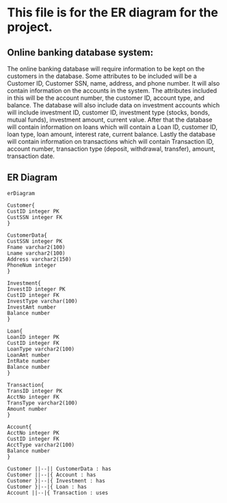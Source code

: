 
# This file is for the ER diagram for the project.

## Online banking database system:
 The online banking database will require information to be kept on the customers in the database. Some attributes to be included will be a Customer ID, Customer SSN, name, address, and phone number. It will also contain information on the accounts in the system. The attributes included in this will be the account number, the customer ID, account type, and balance. The database will also include data on investment accounts which will include investment ID, customer ID, investment type (stocks, bonds, mutual funds), investment amount, current value. After that the database will contain information on loans which will contain a Loan ID, customer ID, loan type, loan amount, interest rate, current balance. Lastly the database will contain information on transactions which will contain Transaction ID, account number, transaction type (deposit, withdrawal, transfer), amount, transaction date.

 ## ER Diagram
 ```mermaid
erDiagram

Customer{
 CustID integer PK
 CustSSN integer FK     
}

CustomerData{
 CustSSN integer PK
 Fname varchar2(100)
 Lname varchar2(100)
 Address varchar2(150)
 PhoneNum integer 
}

Investment{
 InvestID integer PK
 CustID integer FK
 InvestType varchar(100)
 InvestAmt number
 Balance number
}

Loan{
 LoanID integer PK
 CustID integer FK
 LoanType varchar2(100)
 LoanAmt number
 IntRate number
 Balance number
}

Transaction{
 TransID integer PK
 AcctNo integer FK
 TransType varchar2(100)
 Amount number
}

Account{
 AcctNo integer PK
 CustID integer FK
 AcctType varchar2(100)
 Balance number
}

Customer ||--|| CustomerData : has
Customer ||--|{ Account : has
Customer }|--|{ Investment : has
Customer }|--|{ Loan : has
Account ||--|{ Transaction : uses

```

